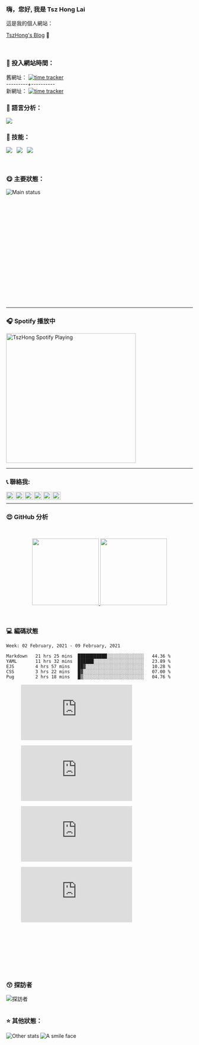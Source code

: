 ﻿###  嗨，您好, 我是 Tsz Hong Lai

這是我的個人網站：

[TszHong's Blog][website] 👋

<br>

### :gem: 投入網站時間：

舊網址：
[![time tracker](https://wakatime.com/badge/github/TszHong0411/tszhong0411.github.io.svg)](https://wakatime.com/badge/github/TszHong0411/tszhong0411.github.io)
<br/>
---------+----------
<br/>
新網址：
[![time tracker](https://wakatime.com/badge/github/TszHong0411/blog.svg)](https://wakatime.com/badge/github/TszHong0411/blog)

### :100: 語言分析：

<img src="https://wakatime.com/share/@TszHong/af4b2a1b-8bc7-4078-becd-e336955b9d0b.png">

### :baby: 技能：

<p align="left">
<img src="https://img.shields.io/badge/-HTML-red">
&nbsp
<img src="https://img.shields.io/badge/-CSS-blue">
&nbsp
<img src="https://img.shields.io/badge/-Javascript-yellow">
</p>

<br>


### :yum: 主要狀態：

<img align="left" alt="Main status" src="https://metrics.lecoq.io/tszhong0411">

<br>
<br>
<br>
<br>
<br>
<br>
<br>
<br>
<br>
<br>
<br>
<br>
<br>
<br>
<br>
<br>
<br>
<br>


---

### 🎧 Spotify 播放中

[<img src="https://now-playing-codestackr.vercel.app/api/spotify-playing" alt="TszHong Spotify Playing" width="350" />](https://open.spotify.com/user/31inyuvv4ufqugk2b4wla3s3gmlq)

---

### :telephone_receiver: 聯絡我:

[<img align="left" alt="TszHonglai | website" width="22px" src="https://tszhong0411.github.io/files/website.svg"/>][website]

[<img align="left" alt="TszHonglai | YouTube" width="22px" src="https://tszhong0411.github.io/files/youtube.svg"/>][youtube]

[<img align="left" alt="TszHonglai | Twitter" width="22px" src="https://tszhong0411.github.io/files/twitter.svg"/>][twitter]

[<img align="left" alt="TszHonglai | LinkedIn" width="22px" src="https://tszhong0411.github.io/files/linkedin.svg"/>][linkedin]

[<img align="left" alt="TszHonglai | Instagram" width="22px" src="https://tszhong0411.github.io/files/instagram.svg"/>][instagram]

[<img align="left" alt="TszHonglai | Instagram" width="22px" src="https://tszhong0411.github.io/files/facebook.svg"/>][facebook]


<br>

---

### :heart_eyes: GitHub 分析

<br>

<p align="center">
<a href="https://github.com/tszhong0411">
  <img height="180em" src="https://github-readme-stats.vercel.app/api?username=TszHong0411&bg_color=30,e96443,904e95&title_color=fff&text_color=fff"/>
  <img height="180em" src="https://github-readme-stats.vercel.app/api/top-langs/?username=TszHong0411&layout=compact"/>
</a>
</p>



<br>


### :computer: 編碼狀態

<!--START_SECTION:waka-->
```text
Week: 02 February, 2021 - 09 February, 2021

Markdown   21 hrs 25 mins  ███████████░░░░░░░░░░░░░░   44.36 % 
YAML       11 hrs 32 mins  ██████░░░░░░░░░░░░░░░░░░░   23.89 % 
EJS        4 hrs 57 mins   ██▓░░░░░░░░░░░░░░░░░░░░░░   10.28 % 
CSS        3 hrs 22 mins   █▓░░░░░░░░░░░░░░░░░░░░░░░   07.00 % 
Pug        2 hrs 18 mins   █▒░░░░░░░░░░░░░░░░░░░░░░░   04.76 % 
```
<!--END_SECTION:waka-->
<figure><embed src="https://wakatime.com/share/@8747fe60-b1f6-4787-b726-bfea4896868a/1010b883-6be5-47b3-8968-f24310f4b9ca.svg"></embed></figure>

<figure><embed src="https://wakatime.com/share/@8747fe60-b1f6-4787-b726-bfea4896868a/a8b9fd46-d003-4856-9fc7-2ff8870b5d01.svg"></embed></figure>

<figure><embed src="https://wakatime.com/share/@8747fe60-b1f6-4787-b726-bfea4896868a/9bdd55bb-8e7d-4725-99ce-9d6e09a64e41.svg"></embed></figure>

<figure><embed src="https://wakatime.com/share/@8747fe60-b1f6-4787-b726-bfea4896868a/c707f680-bb9a-4fa5-bfde-3f50837164ea.svg"></embed></figure>

<br>
<br>
<br>
<br>
<br>
<br>
<br>

### :kissing_smiling_eyes: 探訪者

<img align="left" alt="探訪者" src="https://visitor-badge.glitch.me/badge?page_id=tszhong0411.tszhong0411">

<br>
<br>

### :star: 其他狀態：

<img align="left" alt="Other stats" src="https://github-profile-trophy.vercel.app/?username=tszhong0411">


<img align="left" alt="A smile face" src="https://tszhong0411.github.io/files/smile.png">

[website]: https://tszhong0411.vercel.app
[course]: http://vsCodeHero.com
[twitter]: https://twitter.com/TszhongLai0411
[youtube]: https://www.youtube.com/channel/UC2hMWOaOlk9vrkvFVaGmn0Q
[instagram]: https://www.instagram.com/tszhong0411/
[linkedin]: https://www.linkedin.com/in/tsz-hong-lai-b4976618b/
[facebook]: https://www.facebook.com/tszhonglai.0411

